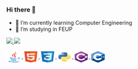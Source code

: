 ### Hi there 👋

- 🌱 I’m currently learning Computer Engineering
- 👯 I’m studying in FEUP


<div>
  <a href="https://samuel-oliveira.com">
  <img height="180em" src="https://github-readme-stats.vercel.app/api?username=samuoliveira13&show_icons=true&theme=dracula&include_all_commits=false&count_private=false"/>
  <img height="180em" src="https://github-readme-stats.vercel.app/api/top-langs/?username=samuoliveira13&layout=compact&langs_count=4&theme=dracula"/>
</div>

<div style="display: inline_block"><br>
  <img align="center" alt="Rafa-Js" height="30" width="40" src="https://raw.githubusercontent.com/devicons/devicon/master/icons/java/java-original.svg">
  <img align="center" alt="Rafa-HTML" height="30" width="40" src="https://raw.githubusercontent.com/devicons/devicon/master/icons/html5/html5-original.svg">
  <img align="center" alt="Rafa-CSS" height="30" width="40" src="https://raw.githubusercontent.com/devicons/devicon/master/icons/css3/css3-original.svg">
  <img align="center" alt="Rafa-Python" height="30" width="40" src="https://raw.githubusercontent.com/devicons/devicon/master/icons/python/python-original.svg">
  <img align="center" alt="Rafa-Csharp" height="30" width="40" src="https://raw.githubusercontent.com/devicons/devicon/master/icons/csharp/csharp-original.svg">
  <img align="center" alt="Rafa-Csharp" height="30" width="40" src="https://raw.githubusercontent.com/devicons/devicon/master/icons/cplusplus/cplusplus-original.svg">
</div>

